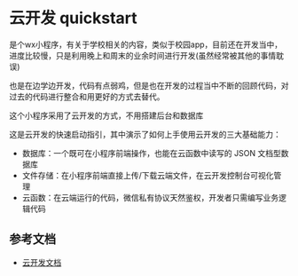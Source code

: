# 云开发 quickstart
是个wx小程序，有关于学校相关的内容，类似于校园app，目前还在开发当中，进度比较慢，只是利用晚上和周末的业余时间进行开发(虽然经常被其他的事情耽误)

也是在边学边开发，代码有点弱鸡，但是也在开发的过程当中不断的回顾代码，对过去的代码进行整合和用更好的方式去替代。

这个小程序采用了云开发的方式，不用搭建后台和数据库



这是云开发的快速启动指引，其中演示了如何上手使用云开发的三大基础能力：

- 数据库：一个既可在小程序前端操作，也能在云函数中读写的 JSON 文档型数据库
- 文件存储：在小程序前端直接上传/下载云端文件，在云开发控制台可视化管理
- 云函数：在云端运行的代码，微信私有协议天然鉴权，开发者只需编写业务逻辑代码

## 参考文档

- [云开发文档](https://developers.weixin.qq.com/miniprogram/dev/wxcloud/basis/getting-started.html)

